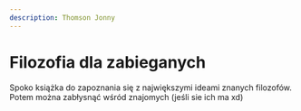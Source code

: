 ```yaml
---
description: Thomson Jonny
---
```


# Filozofia dla zabieganych

Spoko książka do zapoznania się z największymi ideami znanych filozofów. Potem można zabłysnąć wśród znajomych (jeśli sie ich ma xd)
